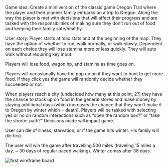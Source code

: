 Game idea: Create a mini version of the classic game Oregon Trail where the player and their pioneer family embarks on a trip to Oregon. Along the way the player is met with decisions that will affect their progress and are tasked with the responsibilities of making sure they don’t run out of food and keeping their family safe/healthy.

User story:
Player starts at max stats and at the beginning of the map. They have the option of whether to run, walk normally, or walk slowly. Dependent on each choice they will lose stamina more or less quickly. They will auto walk without requiring key input.

Players will lose food, wagon hp, and stamina as time goes on.

Players will occasionally have the pop up on if they want to hunt to get more food. If they click yes the game will randomly decide whether they succeeded or not.

When players reach a city (undecided how many at this point, 2?) they have the chance to stock up on food in the general stores and make money by staying additional days (which increases the chance that they won’t make it to Oregon by winter which = death).
Players will be tasked with selecting yes or no on random interactions such as “open the random box?” or “take the shorter path?” Decisions made will impact game.

User can die of illness, starvation, or if the game hits winter. His family will die first.

The user will win the game after travelling 500 miles (traveling 15 miles a day, ~ 30 days of regular paced walking). Winter comes after 38 days.

![first wireframe board](https://i.imgur.com/D8Wpuyk.jpg)
